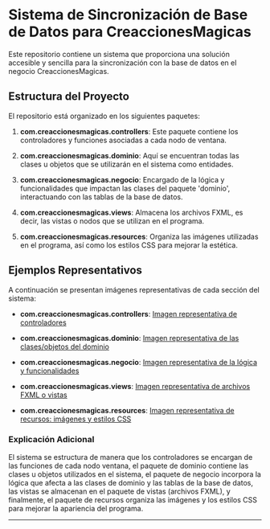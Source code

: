 
# Sistema de Sincronización de Base de Datos para CreaccionesMagicas

Este repositorio contiene un sistema que proporciona una solución accesible y sencilla para la sincronización con la base de datos en el negocio CreaccionesMagicas.

## Estructura del Proyecto

El repositorio está organizado en los siguientes paquetes:

1. **com.creaccionesmagicas.controllers**: Este paquete contiene los controladores y funciones asociadas a cada nodo de ventana.

2. **com.creaccionesmagicas.dominio**: Aquí se encuentran todas las clases u objetos que se utilizarán en el sistema como entidades.

3. **com.creaccionesmagicas.negocio**: Encargado de la lógica y funcionalidades que impactan las clases del paquete 'dominio', interactuando con las tablas de la base de datos.

4. **com.creaccionesmagicas.views**: Almacena los archivos FXML, es decir, las vistas o nodos que se utilizan en el programa.

5. **com.creaccionesmagicas.resources**: Organiza las imágenes utilizadas en el programa, así como los estilos CSS para mejorar la estética.

## Ejemplos Representativos

A continuación se presentan imágenes representativas de cada sección del sistema:

- **com.creaccionesmagicas.controllers**:
  [Imagen representativa de controladores](enlace-a-la-imagen-controladores)

- **com.creaccionesmagicas.dominio**:
  [Imagen representativa de las clases/objetos del dominio](enlace-a-la-imagen-dominio)

- **com.creaccionesmagicas.negocio**:
  [Imagen representativa de la lógica y funcionalidades](enlace-a-la-imagen-negocio)

- **com.creaccionesmagicas.views**:
  [Imagen representativa de archivos FXML o vistas](enlace-a-la-imagen-views)

- **com.creaccionesmagicas.resources**:
  [Imagen representativa de recursos: imágenes y estilos CSS](enlace-a-la-imagen-resources)

### Explicación Adicional

El sistema se estructura de manera que los controladores se encargan de las funciones de cada nodo ventana, el paquete de dominio contiene las clases u objetos utilizados en el sistema, el paquete de negocio incorpora la lógica que afecta a las clases de dominio y las tablas de la base de datos, las vistas se almacenan en el paquete de vistas (archivos FXML), y finalmente, el paquete de recursos organiza las imágenes y los estilos CSS para mejorar la apariencia del programa.

---

